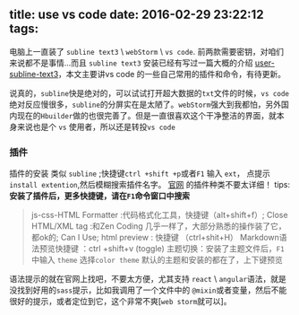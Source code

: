 title: use vs code
date: 2016-02-29 23:22:12
tags:
---

电脑上一直装了 `subline text3` \ `webStorm` \ `vs code`.
前两款需要密钥，对咱们来说都不是事情...而且 `subline text3` 安装已经有写过一篇大概的介绍 [user-subline-text3][1]，本文主要讲vs code 的一些自己常用的插件和命令，有待更新。
<!-- more -->
说真的，`subline`快是绝对的，可以试试打开超大数据的`txt`文件的时候，`vs code`绝对反应慢很多，`subline`的分屏实在是太陋了。`webStorm`强大到我都怕，另外国内现在的`Hbuilder`做的也很完善了。但是一直很喜欢这个干净整洁的界面，就本身来说也是个 `vs` 使用者，所以还是转投`vs code`
### 插件
插件的安装 类似 `subline` ;快捷键`ctrl +shift +p`或者`F1` 输入 `ext`， 点提示`install extention`,然后模糊搜索插件名字。
[官网][2] 的插件种类不要太详细！
tips:**安装了插件后，更多快捷键，请在`F1`命令窗口中搜索**
> js-css-HTML Formatter :代码格式化工具，快捷键（alt+shift+f）; 
> Close HTML/XML tag :和Zen Coding 几乎一样了，大部分熟悉的操作装了它，都ok的;
> Can I Use;
> html preview : 快捷键 （ctrl+shit+H）
> Markdown语法预览快捷键 ：ctrl +shift+v (toggle)
> 主题切换：安装了主题文件后，`F1`中输入 `theme` 选择`color theme` 默认的主题和安装的都在了，上下键预览


语法提示的就在官网上找吧，不要太方便，尤其支持 `react` \ `angular`语法，就是没找到好用的`sass`提示，比如我调用了一个文件中的 `@mixin`或者变量，然后不能很好的提示，或者定位到它，这个非常不爽[`web storm`就可以]。

  [1]: /2015/08/09/use-subline-text3/
  [2]: https://marketplace.visualstudio.com/#VSCode